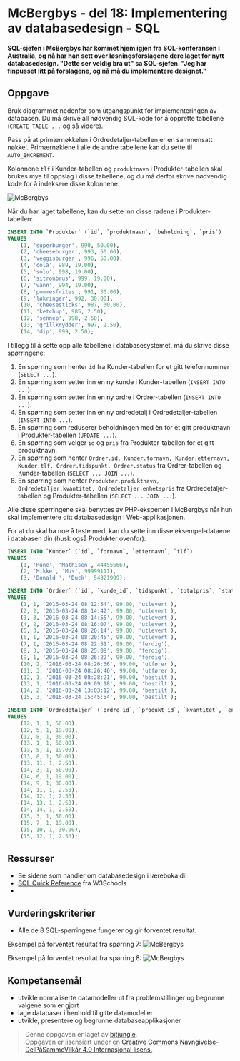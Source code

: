 # McBergbys - del 18: Implementering av databasedesign - SQL

**SQL-sjefen i McBergbys har kommet hjem igjen fra SQL-konferansen i Australia, og nå har han sett over løsningsforslagene dere laget for nytt databasedesign. "Dette ser veldig bra ut" sa SQL-sjefen. "Jeg har finpusset litt på forslagene, og nå må du  implementere designet."**

## Oppgave

Bruk diagrammet nedenfor som utgangspunkt for implementeringen av databasen. Du må skrive all nødvendig SQL-kode for å opprette tabellene (`CREATE TABLE ...` og så videre). 

Pass på at primærnøkkelen i Ordredetaljer-tabellen er en sammensatt nøkkel. Primærnøklene i alle de andre tabellene kan du sette til `AUTO_INCREMENT`.

Kolonnene `tlf` i Kunder-tabellen og `produktnavn` i Produkter-tabellen skal brukes mye til oppslag i disse tabellene, og du må derfor skrive nødvendig kode for å indeksere disse kolonnene.

![McBergbys](https://raw.githubusercontent.com/fagstoff/IT1/master/img/mcbergbys-18.png)

Når du har laget tabellene, kan du sette inn disse radene i Produkter-tabellen:
``` sql
INSERT INTO `Produkter` (`id`, `produktnavn`, `beholdning`, `pris`)
VALUES
	(1, 'superburger', 990, 50.00),
	(2, 'cheeseburger', 993, 50.00),
	(3, 'veggisburger', 996, 50.00),
	(4, 'cola', 989, 19.00),
	(5, 'solo', 998, 19.00),
	(6, 'sitronbrus', 999, 19.00),
	(7, 'vann', 994, 19.00),
	(8, 'pommesfrites', 991, 30.00),
	(9, 'løkringer', 992, 30.00),
	(10, 'cheesesticks', 987, 30.00),
	(11, 'ketchup', 985, 2.50),
	(12, 'sennep', 998, 2.50),
	(13, 'grillkrydder', 997, 2.50),
	(14, 'dip', 999, 2.50);
``` 

I tillegg til å sette opp alle tabellene i databasesystemet, må du skrive disse spørringene:

1. En spørring som henter `id` fra Kunder-tabellen for et gitt telefonnummer (`SELECT ...`).
2. En spørring som setter inn en ny kunde i Kunder-tabellen (`INSERT INTO ...`).
3. En spørring som setter inn en ny ordre i Ordrer-tabellen (`INSERT INTO ...`).
4. En spørring som setter inn en ny ordredetalj i Ordredetaljer-tabellen (`INSERT INTO ...`).
5. En spørring som reduserer beholdningen med èn for et gitt produktnavn i Produkter-tabellen (`UPDATE ...`).
6. En spørring som velger `id` og `pris` fra Produkter-tabellen for et gitt produktnavn.
7. En spørring som henter `Ordrer.id, Kunder.fornavn, Kunder.etternavn, Kunder.tlf, Ordrer.tidspunkt, Ordrer.status` fra Ordrer-tabellen og Kunder-tabellen (`SELECT ... JOIN ...`).
8. En spørring som henter `Produkter.produktnavn, Ordredetaljer.kvantitet, Ordredetaljer.enhetspris` fra Ordredetaljer-tabellen og Produkter-tabellen (`SELECT ... JOIN ...`).

Alle disse spørringene skal benyttes av PHP-eksperten i McBergbys når hun skal implementere ditt databasedesign i Web-applikasjonen.

For at du skal ha noe å teste med, kan du sette inn disse eksempel-dataene i databasen din (husk også Produkter ovenfor):

``` sql
INSERT INTO `Kunder` (`id`, `fornavn`, `etternavn`, `tlf`)
VALUES
	(1, 'Rune', 'Mathisen', 44455666),
	(2, 'Mikke', 'Mus', 99999111),
	(3, 'Donald ', 'Duck', 54321999);

INSERT INTO `Ordrer` (`id`, `kunde_id`, `tidspunkt`, `totalpris`, `status`)
VALUES
	(1, 1, '2016-03-24 08:12:54', 99.00, 'utlevert'),
	(2, 2, '2016-03-24 08:14:42', 99.00, 'utlevert'),
	(3, 3, '2016-03-24 08:14:55', 99.00, 'utlevert'),
	(4, 2, '2016-03-24 08:16:07', 99.00, 'utlevert'),
	(5, 3, '2016-03-24 08:20:14', 99.00, 'utlevert'),
	(6, 1, '2016-03-24 08:20:45', 99.00, 'utlevert'),
	(7, 1, '2016-03-24 08:22:51', 99.00, 'ferdig'),
	(8, 3, '2016-03-24 08:25:08', 99.00, 'ferdig'),
	(9, 1, '2016-03-24 08:26:22', 99.00, 'ferdig'),
	(10, 2, '2016-03-24 08:26:36', 99.00, 'utfører'),
	(11, 3, '2016-03-24 08:26:46', 99.00, 'utfører'),
	(12, 1, '2016-03-24 08:28:21', 99.00, 'bestilt'),
	(13, 1, '2016-03-24 09:09:18', 99.00, 'bestilt'),
	(14, 2, '2016-03-24 13:03:12', 99.00, 'bestilt'),
	(15, 3, '2016-03-24 15:45:54', 99.00, 'bestilt');

INSERT INTO `Ordredetaljer` (`ordre_id`, `produkt_id`, `kvantitet`, `enhetspris`)
VALUES
	(12, 1, 1, 50.00),
	(12, 5, 1, 19.00),
	(12, 8, 1, 30.00),
	(13, 1, 1, 50.00),
	(13, 5, 1, 19.00),
	(13, 8, 1, 30.00),
	(13, 11, 1, 2.50),
	(14, 3, 1, 50.00),
	(14, 6, 1, 19.00),
	(14, 9, 1, 30.00),
	(14, 11, 1, 2.50),
	(14, 12, 1, 2.50),
	(14, 13, 1, 2.50),
	(14, 14, 1, 2.50),
	(15, 3, 1, 50.00),
	(15, 7, 1, 19.00),
	(15, 10, 1, 30.00),
	(15, 12, 1, 2.50);
``` 

## Ressurser

* Se sidene som handler om databasedesign i læreboka di!
* [SQL Quick Reference](http://www.w3schools.com/sql/sql_quickref.asp) fra W3Schools
* 

## Vurderingskriterier

* Alle de 8 SQL-spørringene fungerer og gir forventet resultat.

Eksempel på forventet resultat fra spørring 7:
![McBergbys](https://raw.githubusercontent.com/fagstoff/IT1/master/img/mcbergbys-18-q7.png)

Eksempel på forventet resultat fra spørring 8:
![McBergbys](https://raw.githubusercontent.com/fagstoff/IT1/master/img/mcbergbys-18-q8.png)


## Kompetansemål

* utvikle normaliserte datamodeller ut fra problemstillinger og begrunne valgene som er gjort
* lage databaser i henhold til gitte datamodeller
* utvikle, presentere og begrunne databaseapplikasjoner

>Denne oppgaven er laget av [bitjungle](https://github.com/bitjungle).  
>Oppgaven er lisensiert under en
>[Creative Commons Navngivelse-DelPåSammeVilkår 4.0 Internasjonal lisens.
](http://creativecommons.org/licenses/by-sa/4.0/)
